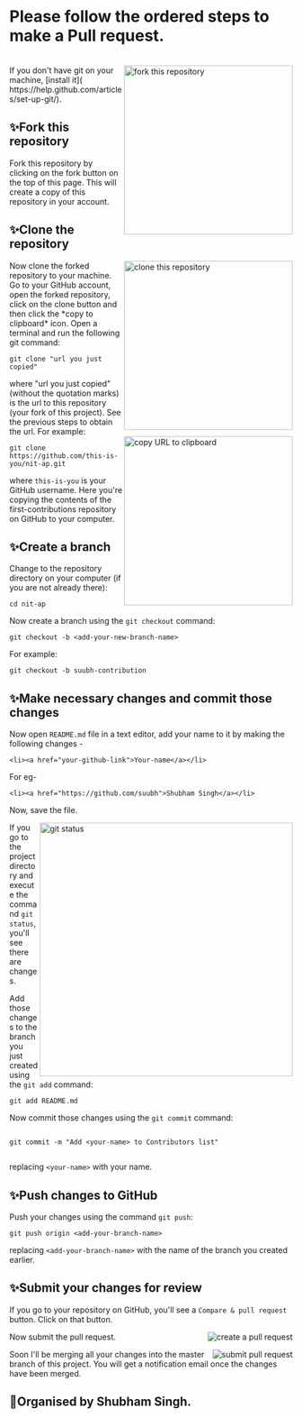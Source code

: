 # Please follow the ordered steps to make a Pull request.
<br>
<img align="right" width="300" src="firstpr/fork.png" alt="fork this repository" />
If you don't have git on your machine, [install it]( https://help.github.com/articles/set-up-git/).

## ✨Fork this repository
Fork this repository by clicking on the fork button on the top of this page.
This will create a copy of this repository in your account.

## ✨Clone the repository
<img align="right" width="300" src="firstpr/clone.png" alt="clone this repository" />
Now clone the forked repository to your machine. Go to your GitHub account, open the forked repository, click on the clone button and then click the *copy to clipboard* icon.
Open a terminal and run the following git command:

```
git clone "url you just copied"

```
where "url you just copied" (without the quotation marks) is the url to this repository (your fork of this project). See the previous steps to obtain the url.
<img align="right" width="300" src="firstpr/copy-to-clipboard.png" alt="copy URL to clipboard" />
For example:

```
git clone https://github.com/this-is-you/nit-ap.git

```
where `this-is-you` is your GitHub username. Here you're copying the contents of the first-contributions repository on GitHub to your computer.

## ✨Create a branch
Change to the repository directory on your computer (if you are not already there):

```
cd nit-ap

```
Now create a branch using the `git checkout` command:

```
git checkout -b <add-your-new-branch-name>

```

For example:
```
git checkout -b suubh-contribution

```

## ✨Make necessary changes and commit those changes

Now open `README.md` file in a text editor, add your name to it by making the following changes -
```
<li><a href="your-github-link">Your-name</a></li>

```
For eg-
```
<li><a href="https://github.com/suubh">Shubham Singh</a></li>

```
 Now, save the file.

<img align="right" width="450" src="firstpr/git-status.png" alt="git status" />

If you go to the project directory and execute the command `git status`, you'll see there are changes.

Add those changes to the branch you just created using the `git add` command:

```
git add README.md

```
Now commit those changes using the `git commit` command:

```

git commit -m "Add <your-name> to Contributors list"


```

replacing `<your-name>` with your name.


## ✨Push changes to GitHub

Push your changes using the command `git push`:

```
git push origin <add-your-branch-name>

```
replacing `<add-your-branch-name>` with the name of the branch you created earlier.


## ✨Submit your changes for review


If you go to your repository on GitHub, you'll see a  `Compare & pull request` button. Click on that button.



<img style="float: right;" src="firstpr/compare-and-pull.png" alt="create a pull request" />

Now submit the pull request.

<img style="float: right;" src="firstpr/submit-pull-request.png" alt="submit pull request" />


Soon I'll be merging all your changes into the master branch of this project. You will get a notification email once the changes have been merged.
## 👋Organised by Shubham Singh.
